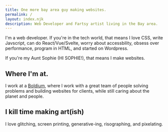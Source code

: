```yaml
---
title: One more bay area guy making websites.
permalink: /
layout: index.njk
description: Web Developer and Fartsy artist living in the Bay area.
---
```


 I'm a web developer. If you're in the tech world, that means I love CSS, write Javscript, can do React/Vue/Svelte, worry about accessbility, obsess over performance, program in HTML, and started on Wordpress.

 If you're my Aunt Sophie (HI SOPHIE!), that means I make websites.

## Where I'm at.

I work at a [Boldium](https://boldium.com), where I work with a great team of people solving problems and building websites for clients, while still caring about the planet and people.

## I kill time making art(ish)

I love glitching, screen printing, generative-ing, risographing, and pixelating.
